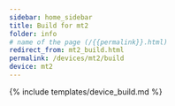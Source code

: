 ```yaml
---
sidebar: home_sidebar
title: Build for mt2
folder: info
# name of the page (/{{permalink}}.html)
redirect_from: mt2_build.html
permalink: /devices/mt2/build
device: mt2
---
```

{% include templates/device_build.md %}
